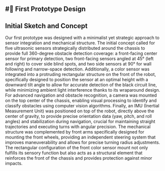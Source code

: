 #🚀 First Prototype Design
--------------------------------
## Initial Sketch and Concept

Our first prototype was designed with a minimalist yet strategic approach to sensor integration and mechanical structure. The initial concept called for five ultrasonic sensors strategically distributed around the chassis to provide full 360-degree obstacle detection coverage: a front-facing center sensor for primary detection, two front-facing sensors angled at 45° (left and right) to cover side blind spots, and two side sensors at 90° for wall following and narrow-space detection. Additionally, a color sensor was integrated into a protruding rectangular structure on the front of the robot, specifically designed to position the sensor at an optimal height with a downward tilt angle to allow for accurate detection of the black circuit line, while minimizing ambient light interference thanks to its wraparound design. For advanced navigation and obstacle recognition, a camera was mounted on the top center of the chassis, enabling visual processing to identify and classify obstacles using computer vision algorithms. Finally, an IMU (Inertial Measurement Unit) was positioned on top of the robot, directly above the center of gravity, to provide precise orientation data (yaw, pitch, and roll angles) and stabilization during navigation, crucial for maintaining straight trajectories and executing turns with angular precision. The mechanical structure was complemented by front arms specifically designed for mounting the front wheels, providing an independent steering system that improves maneuverability and allows for precise turning radius adjustments. The rectangular configuration of the front color sensor mount not only fulfills its sensory function but also acts as a structural element that reinforces the front of the chassis and provides protection against minor impacts.

